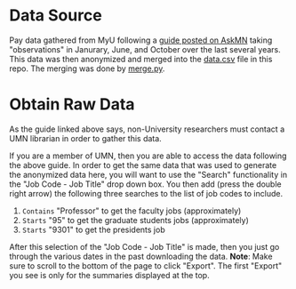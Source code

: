 # Data Source
Pay data gathered from MyU following a [guide posted on AskMN](https://askmn.libanswers.com/umtc_faq/faq/341039) taking "observations" in Janurary, June, and October over the last several years.
This data was then anonymized and merged into the [data.csv](data.csv) file in this repo.
The merging was done by [merge.py](merge.py).

# Obtain Raw Data
As the guide linked above says, non-University researchers must contact a UMN librarian in order to gather this data.

If you are a member of UMN, then you are able to access the data following the above guide. 
In order to get the same data that was used to generate the anonymized data here,
you will want to use the "Search" functionality in the "Job Code - Job Title" drop down box.
You then add (press the double right arrow) the following three searches to the list of job codes to include.
1. `Contains` "Professor" to get the faculty jobs (approximately)
2. `Starts` "95" to get the graduate students jobs (approximately)
3. `Starts` "9301" to get the presidents job

After this selection of the "Job Code - Job Title" is made, then you just go through the various dates in the past downloading the data.
**Note**: Make sure to scroll to the bottom of the page to click "Export". The first "Export" you see is only for the summaries displayed at the top.


